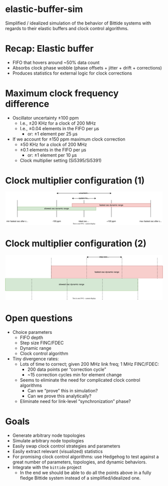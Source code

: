 <!--
SPDX-FileCopyrightText: 2022 Google LLC

SPDX-License-Identifier: Apache-2.0
-->

# elastic-buffer-sim
Simplified / idealized simulation of the behavior of Bittide systems with regards to their elastic buffers and clock control algorithms.

# Recap: Elastic buffer

* FIFO that hovers around ~50% data count
* Absorbs clock phase wobble (phase offsets + jitter + drift + corrections)
* Produces statistics for external logic for clock corrections

# Maximum clock frequency difference

* Oscillator uncertainty ±100 ppm
  * I.e., ±20 KHz for a clock of 200 MHz
  * I.e., ±0.04 elements in the FIFO per μs
     * or: ±1 element per 25 μs
* If we account for ±150 ppm maximum clock correction
  * ±50 KHz for a clock of 200 MHz
  * ±0.1 elements in the FIFO per μs
     * or: ±1 element per 10 μs
  * Clock multiplier setting (Si5395/Si5391)

# Clock multiplier configuration (1)
![dynamic_range.svg](imgs/dynamic_range.svg)

# Clock multiplier configuration (2)
![step_size.svg](imgs/step_size.svg)

# Open questions

* Choice parameters
  * FIFO depth
  * Step size FINC/FDEC
  * Dynamic range
  * Clock control algorithm
* Tiny divergence rates:
  * Lots of time to correct; given 200 MHz link freq; 1 MHz FINC/FDEC:
    * 200 data points per “correction cycle”
    * ~15 correction cycles min for element change
  * Seems to eliminate the need for complicated clock control algorithms
    * Can we “prove” this in simulation?
    * Can we prove this analytically?
  * Eliminate need for link-level “synchronization” phase?

# Goals

* Generate arbitrary node topologies
* Simulate arbitrary node topologies
* Easily swap clock control strategies and parameters
* Easily extract relevant (visualized) statistics
* For promising clock control algorithms: use Hedgehog to test against a great number of parameters, topologies, and dynamic behaviors.
* Integrate with the `bittide` project
  * In the end we should be able to do all the points above in a fully fledge Bittide system instead of a simplified/idealized one.
